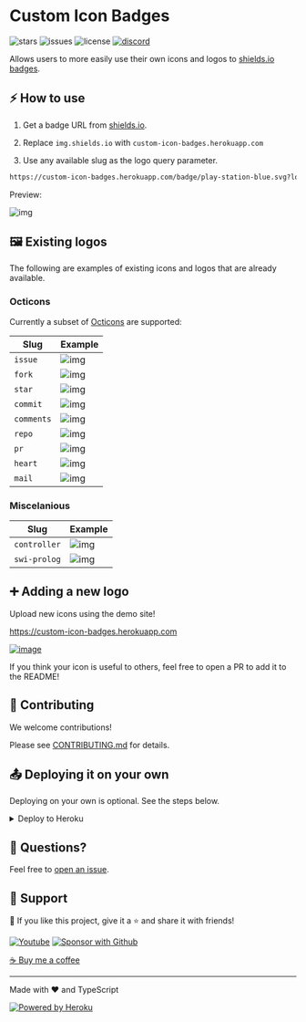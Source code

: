 # Custom Icon Badges

![stars](https://custom-icon-badges.herokuapp.com/github/stars/DenverCoder1/custom-icon-badges?logo=star "stars")
![issues](https://custom-icon-badges.herokuapp.com/github/issues-raw/DenverCoder1/custom-icon-badges?logo=issue "issues")
![license](https://custom-icon-badges.herokuapp.com/github/license/denvercoder1/custom-icon-badges?logo=repo "license MIT")
[![discord](https://custom-icon-badges.herokuapp.com/discord/819650821314052106?color=7289DA&logo=comments&label=discord&logoColor=white)](https://discord.gg/fPrdqh3Zfu "Dev Pro Tips Discussion & Support Server")

Allows users to more easily use their own icons and logos to [shields.io badges](https://github.com/badges/shields).

## ⚡ How to use

1. Get a badge URL from [shields.io](https://shields.io/).

2. Replace `img.shields.io` with `custom-icon-badges.herokuapp.com`

3. Use any available slug as the logo query parameter.

```md
https://custom-icon-badges.herokuapp.com/badge/play-station-blue.svg?logo=controller
```

Preview:

![img](https://user-images.githubusercontent.com/20955511/126047615-7f47d37f-30af-4feb-b29c-9498422d9c93.png)

## 🖼️ Existing logos

The following are examples of existing icons and logos that are already available.

### Octicons

Currently a subset of [Octicons](https://primer.style/octicons/) are supported:

| Slug       | Example                                                                                  |
| ---------- | ---------------------------------------------------------------------------------------- |
| `issue`    | ![img](https://custom-icon-badges.herokuapp.com/badge/Issue-red.svg?logo=issue)          |
| `fork`     | ![img](https://custom-icon-badges.herokuapp.com/badge/Fork-orange.svg?logo=fork)         |
| `star`     | ![img](https://custom-icon-badges.herokuapp.com/badge/Star-yellow.svg?logo=star)         |
| `commit`   | ![img](https://custom-icon-badges.herokuapp.com/badge/Commit-green.svg?logo=commit)      |
| `comments` | ![img](https://custom-icon-badges.herokuapp.com/badge/Comments-teal.svg?logo=comments)   |
| `repo`     | ![img](https://custom-icon-badges.herokuapp.com/badge/Repo-blue.svg?logo=repo)           |
| `pr`       | ![img](https://custom-icon-badges.herokuapp.com/badge/Pull%20Request-purple.svg?logo=pr) |
| `heart`    | ![img](https://custom-icon-badges.herokuapp.com/badge/Heart-D15E9B.svg?logo=heart)       |
| `mail`     | ![img](https://custom-icon-badges.herokuapp.com/badge/Mail-E61B23.svg?logo=mail)         |

### Miscelanious

| Slug         | Example                                                                                    |
| ------------ | ------------------------------------------------------------------------------------------ |
| `controller` | ![img](https://custom-icon-badges.herokuapp.com/badge/Controller-blue.svg?logo=controller) |
| `swi-prolog` | ![img](https://custom-icon-badges.herokuapp.com/badge/Prolog-E61B23.svg?logo=swi-prolog)   |


## ➕ Adding a new logo

Upload new icons using the demo site!

<https://custom-icon-badges.herokuapp.com>

[![image](https://user-images.githubusercontent.com/20955511/128404656-30af9c39-39a4-4ac8-a4b0-2a077806a94c.png)](https://custom-icon-badges.herokuapp.com)

If you think your icon is useful to others, feel free to open a PR to add it to the README!

## 🤗 Contributing

We welcome contributions!

Please see [CONTRIBUTING.md](CONTRIBUTING.md) for details.

## 📤 Deploying it on your own

Deploying on your own is optional. See the steps below.

<details>
  <summary>Deploy to Heroku</summary>

  1. Sign in to **Heroku** or create a new account at <https://heroku.com>
  2. Click the Deploy button below

  <p align="center">
    <a href="https://heroku.com/deploy?template=https://github.com/DenverCoder1/custom-icon-badges/tree/main">
      <img src="https://www.herokucdn.com/deploy/button.svg" title="Deploy to Heroku" alt="Deploy"/></a>
  </p>

  3. Add the url of a Mongo database as the `DB_URL` config var. The database should have a collection called `icons`. See [getting started](https://docs.atlas.mongodb.com/getting-started/) for more info on setting up a free Mongo Atlas database.

![image](https://user-images.githubusercontent.com/20955511/126066250-108fc119-4bc3-4ba0-9b07-0c7402c5790e.png)

  4. Click **"Deploy App"** at the end of the form
  5. Once the app is deployed, you can use `<your-app-name>.herokuapp.com` in place of `custom-icon-badges.herokuapp.com`
	
</details>

## 💬 Questions?

Feel free to [open an issue](http://github.com/DenverCoder1/custom-icon-badges/issues/new).

## 🤩 Support

💙 If you like this project, give it a ⭐ and share it with friends!

<p align="left">
  <a href="https://www.youtube.com/channel/UCipSxT7a3rn81vGLw9lqRkg?sub_confirmation=1"><img alt="Youtube" title="Youtube" src="https://img.shields.io/badge/-Subscribe-red?style=for-the-badge&logo=youtube&logoColor=white"/></a>
  <a href="https://github.com/sponsors/DenverCoder1"><img alt="Sponsor with Github" title="Sponsor with Github" src="https://img.shields.io/badge/-Sponsor-ea4aaa?style=for-the-badge&logo=github&logoColor=white"/></a>
</p>

[☕ Buy me a coffee](https://ko-fi.com/jlawrence)

---

Made with ❤️ and TypeScript

<a href="https://heroku.com/"><img alt="Powered by Heroku" title="Powered by Heroku" src="https://img.shields.io/badge/-Powered%20by%20Heroku-6567a5?style=for-the-badge&logo=heroku&logoColor=white"/></a>
